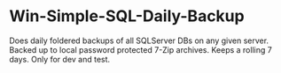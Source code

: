 # Win-Simple-SQL-Daily-Backup
 Does daily foldered backups of all SQLServer DBs on any given server. Backed up to local password protected 7-Zip archives. Keeps a rolling 7 days. Only for dev and test.
